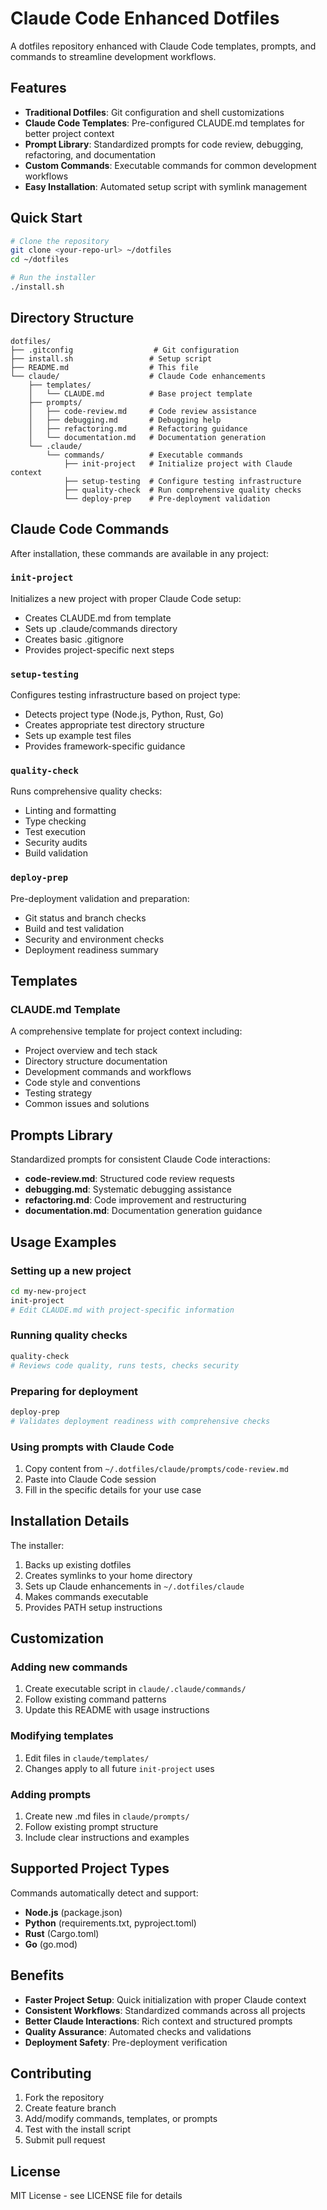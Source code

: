 # Claude Code Enhanced Dotfiles

A dotfiles repository enhanced with Claude Code templates, prompts, and commands to streamline development workflows.

## Features

- **Traditional Dotfiles**: Git configuration and shell customizations
- **Claude Code Templates**: Pre-configured CLAUDE.md templates for better project context
- **Prompt Library**: Standardized prompts for code review, debugging, refactoring, and documentation
- **Custom Commands**: Executable commands for common development workflows
- **Easy Installation**: Automated setup script with symlink management

## Quick Start

```bash
# Clone the repository
git clone <your-repo-url> ~/dotfiles
cd ~/dotfiles

# Run the installer
./install.sh
```

## Directory Structure

```
dotfiles/
├── .gitconfig                  # Git configuration
├── install.sh                 # Setup script
├── README.md                  # This file
└── claude/                    # Claude Code enhancements
    ├── templates/
    │   └── CLAUDE.md          # Base project template
    ├── prompts/
    │   ├── code-review.md     # Code review assistance
    │   ├── debugging.md       # Debugging help
    │   ├── refactoring.md     # Refactoring guidance
    │   └── documentation.md   # Documentation generation
    └── .claude/
        └── commands/          # Executable commands
            ├── init-project   # Initialize project with Claude context
            ├── setup-testing  # Configure testing infrastructure
            ├── quality-check  # Run comprehensive quality checks
            └── deploy-prep    # Pre-deployment validation
```

## Claude Code Commands

After installation, these commands are available in any project:

### `init-project`
Initializes a new project with proper Claude Code setup:
- Creates CLAUDE.md from template
- Sets up .claude/commands directory
- Creates basic .gitignore
- Provides project-specific next steps

### `setup-testing`
Configures testing infrastructure based on project type:
- Detects project type (Node.js, Python, Rust, Go)
- Creates appropriate test directory structure
- Sets up example test files
- Provides framework-specific guidance

### `quality-check`
Runs comprehensive quality checks:
- Linting and formatting
- Type checking
- Test execution
- Security audits
- Build validation

### `deploy-prep`
Pre-deployment validation and preparation:
- Git status and branch checks
- Build and test validation
- Security and environment checks
- Deployment readiness summary

## Templates

### CLAUDE.md Template
A comprehensive template for project context including:
- Project overview and tech stack
- Directory structure documentation
- Development commands and workflows
- Code style and conventions
- Testing strategy
- Common issues and solutions

## Prompts Library

Standardized prompts for consistent Claude Code interactions:

- **code-review.md**: Structured code review requests
- **debugging.md**: Systematic debugging assistance
- **refactoring.md**: Code improvement and restructuring
- **documentation.md**: Documentation generation guidance

## Usage Examples

### Setting up a new project
```bash
cd my-new-project
init-project
# Edit CLAUDE.md with project-specific information
```

### Running quality checks
```bash
quality-check
# Reviews code quality, runs tests, checks security
```

### Preparing for deployment
```bash
deploy-prep
# Validates deployment readiness with comprehensive checks
```

### Using prompts with Claude Code
1. Copy content from `~/.dotfiles/claude/prompts/code-review.md`
2. Paste into Claude Code session
3. Fill in the specific details for your use case

## Installation Details

The installer:
1. Backs up existing dotfiles
2. Creates symlinks to your home directory
3. Sets up Claude enhancements in `~/.dotfiles/claude`
4. Makes commands executable
5. Provides PATH setup instructions

## Customization

### Adding new commands
1. Create executable script in `claude/.claude/commands/`
2. Follow existing command patterns
3. Update this README with usage instructions

### Modifying templates
1. Edit files in `claude/templates/`
2. Changes apply to all future `init-project` uses

### Adding prompts
1. Create new .md files in `claude/prompts/`
2. Follow existing prompt structure
3. Include clear instructions and examples

## Supported Project Types

Commands automatically detect and support:
- **Node.js** (package.json)
- **Python** (requirements.txt, pyproject.toml)
- **Rust** (Cargo.toml)
- **Go** (go.mod)

## Benefits

- **Faster Project Setup**: Quick initialization with proper Claude context
- **Consistent Workflows**: Standardized commands across all projects
- **Better Claude Interactions**: Rich context and structured prompts
- **Quality Assurance**: Automated checks and validations
- **Deployment Safety**: Pre-deployment verification

## Contributing

1. Fork the repository
2. Create feature branch
3. Add/modify commands, templates, or prompts
4. Test with the install script
5. Submit pull request

## License

MIT License - see LICENSE file for details